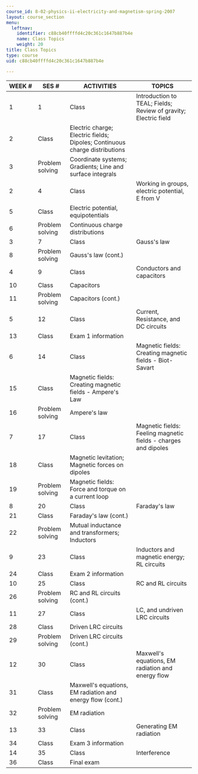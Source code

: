 ```yaml
---
course_id: 8-02-physics-ii-electricity-and-magnetism-spring-2007
layout: course_section
menu:
  leftnav:
    identifier: c88cb40ffffd4c20c361c1647b887b4e
    name: Class Topics
    weight: 20
title: Class Topics
type: course
uid: c88cb40ffffd4c20c361c1647b887b4e

---
```


| WEEK # | SES # | ACTIVITIES | TOPICS |
| --- | --- | --- | --- |
| 1 | 1 | Class | Introduction to TEAL; Fields; Review of gravity; Electric field |
| 2 | Class | Electric charge; Electric fields; Dipoles; Continuous charge distributions |
| 3 | Problem solving | Coordinate systems; Gradients; Line and surface integrals |
| 2 | 4 | Class | Working in groups, electric potential, E from V |
| 5 | Class | Electric potential, equipotentials |
| 6 | Problem solving | Continuous charge distributions |
| 3 | 7 | Class | Gauss's law |
| 8 | Problem solving | Gauss's law (cont.) |
| 4 | 9 | Class | Conductors and capacitors |
| 10 | Class | Capacitors |
| 11 | Problem solving | Capacitors (cont.) |
| 5 | 12 | Class | Current, Resistance, and DC circuits |
| 13 | Class | Exam 1 information |
| 6 | 14 | Class | Magnetic fields: Creating magnetic fields - Biot-Savart |
| 15 | Class | Magnetic fields: Creating magnetic fields - Ampere's Law |
| 16 | Problem solving | Ampere's law |
| 7 | 17 | Class | Magnetic fields: Feeling magnetic fields - charges and dipoles |
| 18 | Class | Magnetic levitation; Magnetic forces on dipoles |
| 19 | Problem solving | Magnetic fields: Force and torque on a current loop |
| 8 | 20 | Class | Faraday's law |
| 21 | Class | Faraday's law (cont.) |
| 22 | Problem solving | Mutual inductance and transformers; Inductors |
| 9 | 23 | Class | Inductors and magnetic energy; RL circuits |
| 24 | Class | Exam 2 information |
| 10 | 25 | Class | RC and RL circuits |
| 26 | Problem solving | RC and RL circuits (cont.) |
| 11 | 27 | Class | LC, and undriven LRC circuits |
| 28 | Class | Driven LRC circuits |
| 29 | Problem solving | Driven LRC circuits (cont.) |
| 12 | 30 | Class | Maxwell's equations, EM radiation and energy flow |
| 31 | Class | Maxwell's equations, EM radiation and energy flow (cont.) |
| 32 | Problem solving | EM radiation |
| 13 | 33 | Class | Generating EM radiation |
| 34 | Class | Exam 3 information |
| 14 | 35 | Class | Interference |
| 36 | Class | Final exam